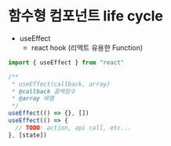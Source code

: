 # 함수형 컴포넌트 life cycle

- useEffect
  - react hook (리액트 유용한 Function)

```js
import { useEffect } from "react"

/**
 * useEffect(callback, array)
 * @callback 콜백함수
 * @array 배열
 */
useEffect(() => {}, [])
useEffect(() => {
  // TODO: action, api call, etc...
}, [state])
```
